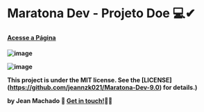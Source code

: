 # Maratona Dev - Projeto Doe  💻✔  

  
<a href="https://naughty-thompson-67f4c5.netlify.app/"><h4> Acesse a Página<h4></a>
  



![image](https://user-images.githubusercontent.com/60414493/80438632-074e2a80-88db-11ea-866e-a6f5cf471a9e.png)

![image](https://user-images.githubusercontent.com/60414493/80438763-5005e380-88db-11ea-9a85-5640d3f449c2.png)





This project is under the MIT license. See the [LICENSE] (https://github.com/jeannzk021/Maratona-Dev-9.0) for details.)


by Jean Machado :wave: [Get in touch!](https://www.linkedin.com/in/jeanmachado021)🚀😎

